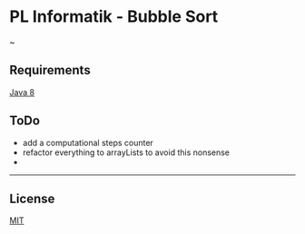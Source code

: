 # PL Informatik - Bubble Sort

~

## Requirements

[Java 8](http://www.oracle.com/technetwork/java/javase/downloads/jdk8-downloads-2133151.html)


## ToDo

* add a computational steps counter
* refactor everything to arrayLists to avoid this nonsense
* 











-----------------------------------------------------------------------------------------------------------------------------------------

## License
[MIT](https://choosealicense.com/licenses/mit/)